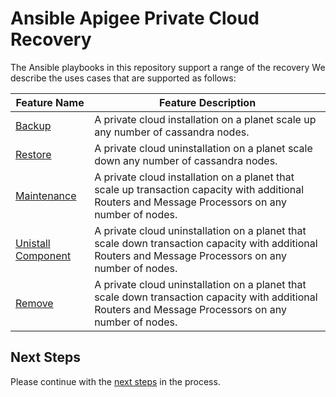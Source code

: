 # Ansible Apigee Private Cloud Recovery
The Ansible playbooks in this repository support a range of the recovery
We describe the uses cases that are supported as follows: 

| Feature Name | Feature Description |
| --- | --- |
| [Backup](backup/README.md#usage-instructions) | A private cloud installation on a planet scale up any number of cassandra nodes. |
| [Restore](restore/README.md#usage-instructions) | A private cloud uninstallation on a planet scale down any number of cassandra nodes. |
| [Maintenance](maintenance/README.md#usage-instructions) | A private cloud installation on a planet that scale up transaction capacity with additional Routers and Message Processors on any number of nodes. |
| [Unistall Component](uninstall/component/README.md#usage-instructions) | A private cloud uninstallation on a planet that scale down transaction capacity with additional Routers and Message Processors on any number of nodes. |
| [Remove](remove/README.md#usage-instructions) | A private cloud uninstallation on a planet that scale down transaction capacity with additional Routers and Message Processors on any number of nodes. |


## Next Steps

Please continue with the [next steps](../README.md#ansible-apigee-private-cloud-features) in the process.